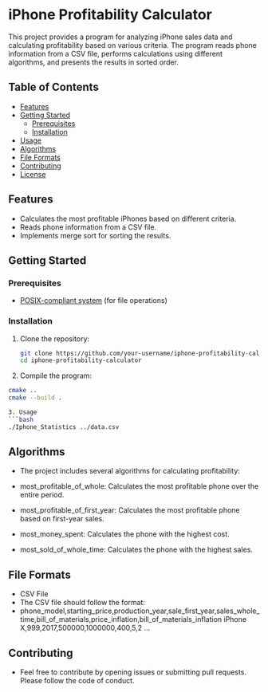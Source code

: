 # iPhone Profitability Calculator

This project provides a program for analyzing iPhone sales data and calculating profitability based on various criteria. The program reads phone information from a CSV file, performs calculations using different algorithms, and presents the results in sorted order.

## Table of Contents

- [Features](#features)
- [Getting Started](#getting-started)
  - [Prerequisites](#prerequisites)
  - [Installation](#installation)
- [Usage](#usage)
- [Algorithms](#algorithms)
- [File Formats](#file-formats)
- [Contributing](#contributing)
- [License](#license)

## Features

- Calculates the most profitable iPhones based on different criteria.
- Reads phone information from a CSV file.
- Implements merge sort for sorting the results.

## Getting Started

### Prerequisites

- [POSIX-compliant system](https://en.wikipedia.org/wiki/POSIX) (for file operations)

### Installation

1. Clone the repository:
   ```bash
   git clone https://github.com/your-username/iphone-profitability-calculator.git
   cd iphone-profitability-calculator
   
2. Compile the program:
  ```bash
  cmake ..
  cmake --build .

3. Usage
  ```bash
  ./Iphone_Statistics ../data.csv
```
###
## Algorithms
- The project includes several algorithms for calculating profitability:

- most_profitable_of_whole: Calculates the most profitable phone over the entire period.
- most_profitable_of_first_year: Calculates the most profitable phone based on first-year sales.
- most_money_spent: Calculates the phone with the highest cost.
- most_sold_of_whole_time: Calculates the phone with the highest sales.

## File Formats
- CSV File
- The CSV file should follow the format:
- phone_model,starting_price,production_year,sale_first_year,sales_whole_time,bill_of_materials,price_inflation,bill_of_materials_inflation
iPhone X,999,2017,500000,1000000,400,5,2
...
## Contributing
- Feel free to contribute by opening issues or submitting pull requests. Please follow the code of conduct.


